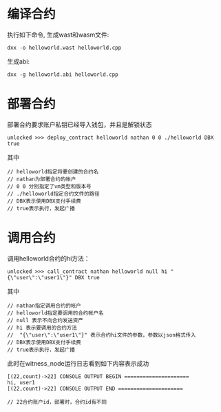 # 编译合约
执行如下命令, 生成wast和wasm文件:
```
dxx -o helloworld.wast helloworld.cpp
```

生成abi:
```
dxx -g helloworld.abi helloworld.cpp
```

# 部署合约

部署合约要求账户私钥已经导入钱包，并且是解锁状态
```
unlocked >>> deploy_contract helloworld nathan 0 0 ./helloworld DBX true

```
其中
```
// helloworld指定将要创建的合约名
// nathan为部署合约的帐户
// 0 0 分别指定了vm类型和版本号
// ./helloworld指定合约文件的路径
// DBX表示使用DBX支付手续费
// true表示执行，发起广播
```

# 调用合约
调用helloworld合约的hi方法：
```
unlocked >>> call_contract nathan helloworld null hi "{\"user\":\"user1\"}" DBX true
```
其中
```
// nathan指定调用合约的帐户
// helloworld指定要调用的合约帐户名
// null 表示不向合约发送资产
// hi 表示要调用的合约方法
//  "{\"user\":\"user1\"}" 表示合约hi文件的参数，参数以json格式传入
// DBX表示使用DBX支付手续费
// true表示执行，发起广播
```

此时在witness_node运行日志看到如下内容表示成功
```
[(22,count)->22] CONSOLE OUTPUT BEGIN =====================
hi, user1
[(22,count)->22] CONSOLE OUTPUT END =====================
```

```
// 22合约账户id，部署时，合约id有不同
```